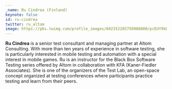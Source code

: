 ```yaml
---
_name: Ru Cindrea (Finland)
keynote: false
id: ru-cindrea
twitter: ru_altom
image: https://pbs.twimg.com/profile_images/602352285750988800/pcEUY9kD_400x400.jpg
---
```

**Ru Cindrea** is a senior test consultant and managing partner at Altom Consulting. With more than ten years of experience in software testing, she is particularly interested in mobile testing and automation with a special interest in mobile games. Ru is an instructor for the Black Box Software Testing series offered by Altom in collaboration with KFA (Kaner-Fiedler Associates). She is one of the organizers of the Test Lab, an open-space concept organized at testing conferences where participants practice testing and learn from their peers.
